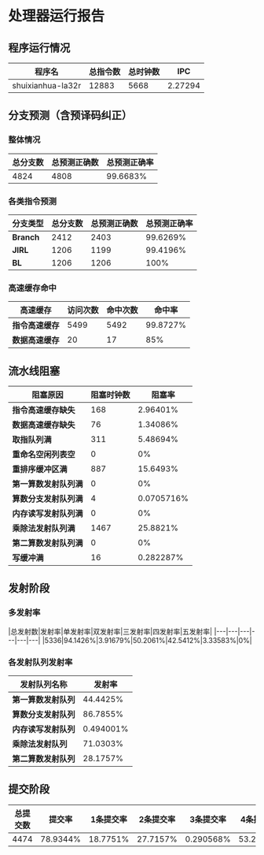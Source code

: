 # 处理器运行报告
## 程序运行情况
|程序名|总指令数|总时钟数|IPC|
|---|---|---|---|
|shuixianhua-la32r|12883|5668|2.27294|

## 分支预测（含预译码纠正）
### 整体情况
|总分支数|总预测正确数|总预测正确率|
|---|---|---|
|4824|4808|99.6683%|

### 各类指令预测
|分支类型|总分支数|总预测正确数|总预测正确率|
|---|---|---|---|
|**Branch**| 2412 | 2403 | 99.6269%|
|**JIRL**| 1206 | 1199 | 99.4196%|
|**BL**| 1206 | 1206 | 100%|

### 高速缓存命中
|高速缓存|访问次数|命中次数|命中率|
|---|---|---|---|
|**指令高速缓存**| 5499 | 5492 | 99.8727%|
|**数据高速缓存**| 20 | 17 | 85%|
## 流水线阻塞
|阻塞原因|阻塞时钟数|阻塞率|
|---|---|---|
|**指令高速缓存缺失**| 168 | 2.96401%|
|**数据高速缓存缺失**| 76 | 1.34086%|
|**取指队列满**| 311 | 5.48694%|
|**重命名空闲列表空**|0 | 0%|
|**重排序缓冲区满**|887 | 15.6493%|
|**第一算数发射队列满**|0 | 0%|
|**算数分支发射队列满**|4 | 0.0705716%|
|**内存读写发射队列满**|0 | 0%|
|**乘除法发射队列满**|1467 | 25.8821%|
|**第二算数发射队列满**|0 | 0%|
|**写缓冲满**|16 | 0.282287%|

## 发射阶段
### 多发射率
|总发射数|发射率|单发射率|双发射率|三发射率|四发射率|五发射率|
|---|---|---|---|---|---|
|5336|94.1426%|3.91679%|50.2061%|42.5412%|3.33583%|0%|

### 各发射队列发射率
|发射队列名称|发射率|
|---|---|
|**第一算数发射队列**|44.4425%|
|**算数分支发射队列**|86.7855%|
|**内存读写发射队列**|0.494001%|
|**乘除法发射队列**|71.0303%|
|**第二算数发射队列**|28.1757%|

## 提交阶段
|总提交数|提交率|1条提交率|2条提交率|3条提交率|4条提交率|
|---|---|---|---|---|---|
|4474|78.9344%|18.7751%|27.7157%|0.290568%|53.2186%|
